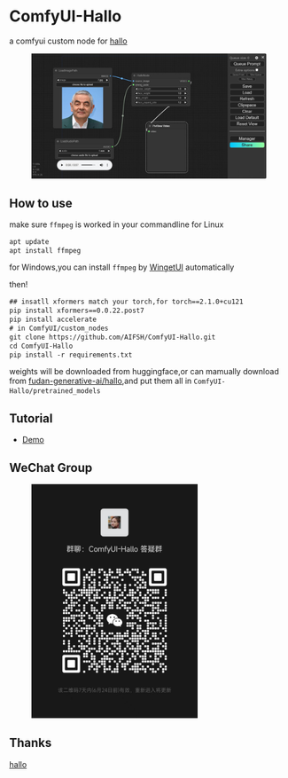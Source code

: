 # ComfyUI-Hallo
a comfyui custom node for [hallo](https://github.com/fudan-generative-vision/hallo)

<div>
  <figure>
  <img alt='webpage' src="web.png?raw=true" width="600px"/>
  <figure>
</div>

## How to use
make sure `ffmpeg` is worked in your commandline
for Linux
```
apt update
apt install ffmpeg
```
for Windows,you can install `ffmpeg` by [WingetUI](https://github.com/marticliment/WingetUI) automatically

then!
```
## insatll xformers match your torch,for torch==2.1.0+cu121
pip install xformers==0.0.22.post7
pip install accelerate 
# in ComfyUI/custom_nodes
git clone https://github.com/AIFSH/ComfyUI-Hallo.git
cd ComfyUI-Hallo
pip install -r requirements.txt
```
weights will be downloaded from huggingface,or can mamually download from [fudan-generative-ai/hallo](https://hf-mirror.com/fudan-generative-ai/hallo/tree/main),and put them all in `ComfyUI-Hallo/pretrained_models`

## Tutorial
- [Demo](https://b23.tv/SZFuzlK)

## WeChat Group
<div>
  <figure>
  <img alt='Wechat' src="wechat.jpg?raw=true" width="300px"/>
  <figure>
</div>

## Thanks
[hallo](https://github.com/fudan-generative-vision/hallo)
